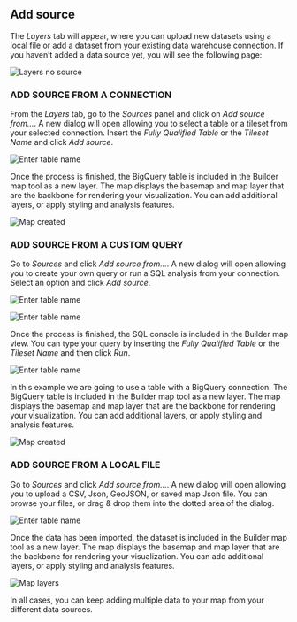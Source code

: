 ## Add source

The *Layers* tab will appear, where you can upload new datasets using a local file or add a dataset from your existing data warehouse connection. If you haven’t added a data source yet, you will see the following page:

![Layers no source](/img/cloud-native-workspace/maps/map_layers_no_source2.png)

### ADD SOURCE FROM A CONNECTION

From the *Layers* tab, go to the *Sources* panel and click on *Add source from...*. A new dialog will open allowing you to select a table or a tileset from your selected connection. Insert the *Fully Qualified Table* or the *Tileset Name* and click *Add source*.

![Enter table name](/img/cloud-native-workspace/maps/map_add_source_table3.png)

Once the process is finished, the BigQuery table is included in the Builder map tool as a new layer. The map displays the basemap and map layer that are the backbone for rendering your visualization. You can add additional layers, or apply styling and analysis features.

![Map created](/img/cloud-native-workspace/maps/map_style_connection3.png)

### ADD SOURCE FROM A CUSTOM QUERY

Go to *Sources* and click *Add source from...*. A new dialog will open allowing you to create your own query or run a SQL analysis from your connection. Select an option and click *Add source*.

![Enter table name](/img/cloud-native-workspace/maps/map_add_source_custom_query2.png)

![Enter table name](/img/cloud-native-workspace/maps/map_add_source_analysis_query2.png)

Once the process is finished, the SQL console is included in the Builder map view. You can type your query by inserting the *Fully Qualified Table* or the *Tileset Name* and then click *Run*. 

![Enter table name](/img/cloud-native-workspace/maps/map_sql_console2.png)

In this example we are going to use a table with a BigQuery connection. The BigQuery table is included in the Builder map tool as a new layer. The map displays the basemap and map layer that are the backbone for rendering your visualization. You can add additional layers, or apply styling and analysis features.
	
![Map created](/img/cloud-native-workspace/maps/map_style_query2.png)

### ADD SOURCE FROM A LOCAL FILE

Go to *Sources* and click *Add source from...*. A new dialog will open allowing you to upload a CSV, Json, GeoJSON, or saved map Json file. You can browse your files, or drag & drop them into the dotted area of the dialog.

![Enter table name](/img/cloud-native-workspace/maps/map_add_source_file3.png)

Once the data has been imported, the dataset is included in the Builder map tool as a new layer. The map displays the basemap and map layer that are the backbone for rendering your visualization. You can add additional layers, or apply styling and analysis features.
	
![Map layers](/img/cloud-native-workspace/maps/map_paris2.png)


In all cases, you can keep adding multiple data to your map from your different data sources.